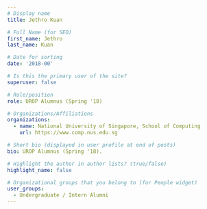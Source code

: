```yaml
---
# Display name
title: Jethro Kuan

# Full Name (for SEO) 
first_name: Jethro
last_name: Kuan

# Date for sorting
date: '2018-00'

# Is this the primary user of the site?
superuser: false

# Role/position
role: UROP Alumnus (Spring '18)

# Organizations/Affiliations
organizations:
  - name: National University of Singapore, School of Computing
    url: https://www.comp.nus.edu.sg

# Short bio (displayed in user profile at end of posts)
bio: UROP Alumnus (Spring '18). 

# Highlight the author in author lists? (true/false)
highlight_name: false

# Organizational groups that you belong to (for People widget)
user_groups:
  - Undergraduate / Intern Alumni
---
```

